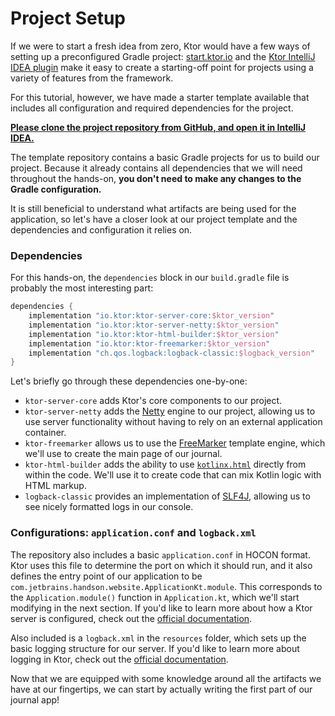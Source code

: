 # Project Setup

If we were to start a fresh idea from zero, Ktor would have a few ways of setting up a preconfigured Gradle project: [start.ktor.io](https://start.ktor.io/) and the [Ktor IntelliJ IDEA plugin](https://plugins.jetbrains.com/plugin/16008-ktor) make it easy to create a starting-off point for projects using a variety of features from the framework.

For this tutorial, however, we have made a starter template available that includes all configuration and required dependencies for the project.

[**Please clone the project repository from GitHub, and open it in IntelliJ IDEA.**](https://github.com/kotlin-hands-on/creating-website-ktor/)

The template repository contains a basic Gradle projects for us to build our project. Because it already contains all dependencies that we will need throughout the hands-on, **you don't need to make any changes to the Gradle configuration.**

It is still beneficial to understand what artifacts are being used for the application, so let's have a closer look at our project template and the dependencies and configuration it relies on.

### Dependencies

For this hands-on, the `dependencies` block in our `build.gradle` file is probably the most interesting part:

```groovy
dependencies {
    implementation "io.ktor:ktor-server-core:$ktor_version"
    implementation "io.ktor:ktor-server-netty:$ktor_version"
    implementation "io.ktor:ktor-html-builder:$ktor_version"
    implementation "io.ktor:ktor-freemarker:$ktor_version"
    implementation "ch.qos.logback:logback-classic:$logback_version"
}
```
Let's briefly go through these dependencies one-by-one:

- `ktor-server-core` adds Ktor's core components to our project.
- `ktor-server-netty`  adds the [Netty](https://netty.io/) engine to our project, allowing us to use server functionality without having to rely on an external application container.
- `ktor-freemarker` allows us to use the [FreeMarker](https://freemarker.apache.org/) template engine, which we'll use to create the main page of our journal.
- `ktor-html-builder` adds the ability to use [`kotlinx.html`](https://github.com/Kotlin/kotlinx.html) directly from within the code. We'll use it to create code that can mix Kotlin logic with HTML markup.
- `logback-classic` provides an implementation of [SLF4J](http://www.slf4j.org/), allowing us to see nicely formatted logs in our console.

### Configurations: `application.conf` and `logback.xml`

The repository also includes a basic `application.conf` in HOCON format. Ktor uses this file to determine the port on which it should run, and it also defines the entry point of our application to be `com.jetbrains.handson.website.ApplicationKt.module`. This corresponds to the `Application.module()` function in `Application.kt`, which we'll start modifying in the next section. If you'd like to learn more about how a Ktor server is configured, check out the [official documentation](https://ktor.io/docs/configurations.html).

Also included is a `logback.xml` in the `resources` folder, which sets up the basic logging structure for our server. If you'd like to learn more about logging in Ktor, check out the [official documentation](https://ktor.io/docs/logging.html). 

Now that we are equipped with some knowledge around all the artifacts we have at our fingertips, we can start by actually writing the first part of our journal app!
